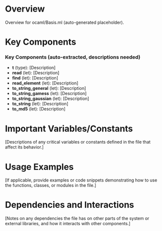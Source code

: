 # Overview

Overview for ocaml/Basis.ml (auto-generated placeholder).

# Key Components

### Key Components (auto-extracted, descriptions needed)
- **t** (type): [Description]
- **read** (let): [Description]
- **find** (let): [Description]
- **read_element** (let): [Description]
- **to_string_general** (let): [Description]
- **to_string_gamess** (let): [Description]
- **to_string_gaussian** (let): [Description]
- **to_string** (let): [Description]
- **to_md5** (let): [Description]

# Important Variables/Constants

[Descriptions of any critical variables or constants defined in the file that affect its behavior.]

# Usage Examples

[If applicable, provide examples or code snippets demonstrating how to use the functions, classes, or modules in the file.]

# Dependencies and Interactions

[Notes on any dependencies the file has on other parts of the system or external libraries, and how it interacts with other components.]
